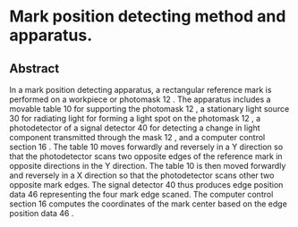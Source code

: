 # Mark position detecting method and apparatus.

## Abstract
In a mark position detecting apparatus, a rectangular reference mark is performed on a workpiece or photomask 12 . The apparatus includes a movable table 10 for supporting the photomask 12 , a stationary light source 30 for radiating light for forming a light spot on the photomask 12 , a photodetector of a signal detector 40 for detecting a change in light component transmitted through the mask 12 , and a computer control section 16 . The table 10 moves forwardly and reversely in a Y direction so that the photodetector scans two opposite edges of the reference mark in opposite directions in the Y direction. The table 10 is then moved forwardly and reversely in a X direction so that the photodetector scans other two opposite mark edges. The signal detector 40 thus produces edge position data 46 representing the four mark edge scaned. The computer control section 16 computes the coordinates of the mark center based on the edge position data 46 .